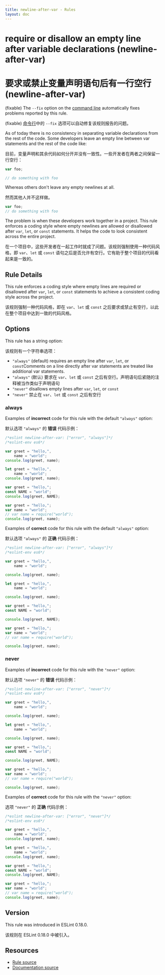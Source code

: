 ```yaml
---
title: newline-after-var - Rules
layout: doc
---
```

<!-- Note: No pull requests accepted for this file. See README.md in the root directory for details. -->

# require or disallow an empty line after variable declarations (newline-after-var)

# 要求或禁止变量声明语句后有一行空行 (newline-after-var)

(fixable) The `--fix` option on the [command line](../user-guide/command-line-interface#fix) automatically fixes problems reported by this rule.

(fixable) [命令行](../user-guide/command-line-interface#fix)中的 `--fix` 选项可以自动修复该规则报告的问题。

As of today there is no consistency in separating variable declarations from the rest of the code. Some developers leave an empty line between var statements and the rest of the code like:

目前，变量声明和其余代码如何分开并没有一致性。一些开发者在两者之间保留一行空行：

```js
var foo;

// do something with foo
```

Whereas others don't leave any empty newlines at all.

然而其他人并不这样做。

```js
var foo;
// do something with foo
```

The problem is when these developers work together in a project. This rule enforces a coding style where empty newlines are allowed or disallowed after `var`, `let`, or `const` statements. It helps the code to look consistent across the entire project.

在一个项目中，这些开发者在一起工作时就成了问题。该规则强制使用一种代码风格，即 `var`、`let` 或 `const` 语句之后是否允许有空行。它有助于整个项目的代码看起来是一致的。

## Rule Details

This rule enforces a coding style where empty lines are required or disallowed after `var`, `let`, or `const` statements to achieve a consistent coding style across the project.

该规则强制一种代码风格，即在 `var`、`let` 或 `const` 之后要求或禁止有空行，以此在整个项目中达到一致的代码风格。

## Options

This rule has a string option:

该规则有一个字符串选项：

* `"always"` (default) requires an empty line after `var`, `let`, or `const`Comments on a line directly after var statements are treated like additional var statements.
* `"always"` (默认) 要求在 `var`、`let` 或 `const` 之后有空行。声明语句后紧随的注释被当作类似于声明语句
* `"never"` disallows empty lines after `var`, `let`, or `const`
* `"never"` 禁止在 `var`、`let` 或 `const` 之后有空行

### always

Examples of **incorrect** code for this rule with the default `"always"` option:

默认选项 `"always"` 的 **错误** 代码示例：

```js
/*eslint newline-after-var: ["error", "always"]*/
/*eslint-env es6*/

var greet = "hello,",
    name = "world";
console.log(greet, name);

let greet = "hello,",
    name = "world";
console.log(greet, name);

var greet = "hello,";
const NAME = "world";
console.log(greet, NAME);

var greet = "hello,";
var name = "world";
// var name = require("world");
console.log(greet, name);
```

Examples of **correct** code for this rule with the default `"always"` option:

默认选项 `"always"` 的 **正确** 代码示例：

```js
/*eslint newline-after-var: ["error", "always"]*/
/*eslint-env es6*/

var greet = "hello,",
    name = "world";

console.log(greet, name);

let greet = "hello,",
    name = "world";

console.log(greet, name);

var greet = "hello,";
const NAME = "world";

console.log(greet, NAME);

var greet = "hello,";
var name = "world";
// var name = require("world");

console.log(greet, name);
```

### never

Examples of **incorrect** code for this rule with the `"never"` option:

默认选项 `"never"` 的 **错误** 代码示例：  

```js
/*eslint newline-after-var: ["error", "never"]*/
/*eslint-env es6*/

var greet = "hello,",
    name = "world";

console.log(greet, name);

let greet = "hello,",
    name = "world";

console.log(greet, name);

var greet = "hello,";
const NAME = "world";

console.log(greet, NAME);

var greet = "hello,";
var name = "world";
// var name = require("world");

console.log(greet, name);
```

Examples of **correct** code for this rule with the `"never"` option:

选项 `"never"` 的 **正确** 代码示例：

```js
/*eslint newline-after-var: ["error", "never"]*/
/*eslint-env es6*/

var greet = "hello,",
    name = "world";
console.log(greet, name);

let greet = "hello,",
    name = "world";
console.log(greet, name);

var greet = "hello,";
const NAME = "world";
console.log(greet, NAME);

var greet = "hello,";
var name = "world";
// var name = require("world");
console.log(greet, name);
```

## Version

This rule was introduced in ESLint 0.18.0.

该规则在 ESLint 0.18.0 中被引入。

## Resources

* [Rule source](https://github.com/eslint/eslint/tree/master/lib/rules/newline-after-var.js)
* [Documentation source](https://github.com/eslint/eslint/tree/master/docs/rules/newline-after-var.md)
